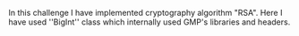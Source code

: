 In this challenge I have implemented cryptography algorithm "RSA". 
Here I have used ''BigInt'' class which internally used GMP's libraries and headers.
